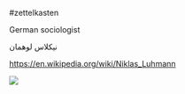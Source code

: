 #zettelkasten

German sociologist

نيكلاس لوهمان

https://en.wikipedia.org/wiki/Niklas_Luhmann

![](/public/4307d592bb2b24c15f4a90f05f4f227768af111c050ffc1bb482942b68e0a180.png)
